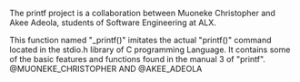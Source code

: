 The printf project is a collaboration between Muoneke Christopher and Akee Adeola, students of Software Engineering at ALX.

This function named "_printf()" imitates the actual "printf()" command located in the stdio.h library of C programming Language. It contains some of the basic features and functions found in the manual 3 of "printf".
 @MUONEKE_CHRISTOPHER  AND  @AKEE_ADEOLA
